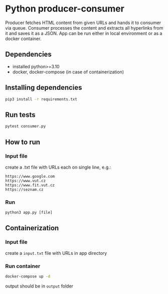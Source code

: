 # Python producer-consumer

Producer fetches HTML content from given URLs and hands it to consumer via queue. Consumer processes the content and extracts all hyperlinks from it and saves it as a JSON. App can be run either in local environment or as a docker container.

## Dependencies
- installed python>=3.10
- docker, docker-compose (in case of containerization)
## Installing dependencies
``` bash
pip3 install -r requirements.txt
```

## Run tests
```bash
pytest consumer.py
```

## How to run
### Input file
create a .txt file with URLs each on single line, e.g.:

```
https://www.google.com 
https://www.vut.cz
https://www.fit.vut.cz
https://seznam.cz
```
### Run
```
python3 app.py [file]
```

## Containerization
### Input file
create a `input.txt` file with URLs in app directory

### Run container
```bash
docker-compose up -d
```
output should be in `output` folder